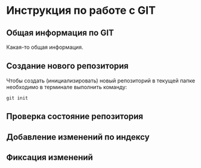# **Инструкция по работе с GIT**

## Общая информация по GIT

Какая-то общая информация.

## Создание нового репозитория

Чтобы создать (инициализировать) новый репозиторий в текущей папке необходимо в терминале выполнить команду:

    git init

## Проверка состояние репозитория

## Добавление изменений по индексу

## Фиксация изменений
